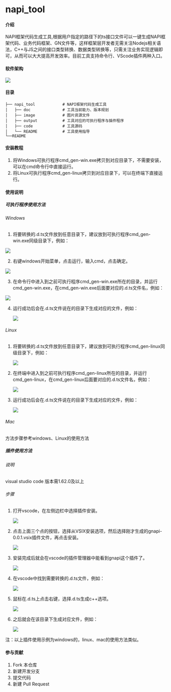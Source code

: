 # napi_tool

#### 介绍
NAPI框架代码生成工具,根据用户指定的路径下的ts接口文件可以一键生成NAPI框架代码、业务代码框架、GN文件等，这样框架层开发者无需关注Nodejs相关语法，C++与JS之间的接口类型转换、数据类型转换等，只需关注业务实现逻辑即可，从而可以大大提高开发效率。目前工具支持命令行、VScode插件两种入口。

#### 软件架构
![](image/frm.png)

#### 目录

```
├── napi_tool            # NAPI框架代码生成工具
│   ├── doc              # 工具当前能力、版本规划
│   ├── image            # 图片资源文件
│   ├── output           # 工具对应的可执行程序与插件程序
│   ├── code             # 工具源码
│   └── README           # 工具使用指导    
└──README 
```

#### 安装教程

1. 将Windows可执行程序cmd_gen-win.exe拷贝到对应目录下，不需要安装，可以在cmd命令行中直接运行。
2. 将Linux可执行程序cmd_gen-linux拷贝到对应目录下，可以在终端下直接运行。

#### 使用说明

##### 可执行程序使用方法

###### Windows

 1) 将要转换的.d.ts文件放到任意目录下，建议放到可执行程序cmd_gen-win.exe同级目录下，例如：

   ![](image/image-20220106103805904.png)

 2) 右键windows开始菜单，点击运行，输入cmd，点击确定。

   ![](image/image-20220106104037879.png)

3) 在命令行中进入到之前可执行程序cmd_gen-win.exe所在的目录，并运行cmd_gen-win.exe，在cmd_gen-win.exe后面要对应的.d.ts文件名，例如：

![](image/image-20220106105707675.png)

4) 运行成功后会在.d.ts文件说在的目录下生成对应的文件，例如：

   ![](image/image-20220106110113948.png)

###### Linux

1) 将要转换的.d.ts文件放到任意目录下，建议放到可执行程序cmd_gen-linux同级目录下，例如：

   ![](image/image-20220106111154843.png)

2) 在终端中进入到之前可执行程序cmd_gen-linux所在的目录，并运行cmd_gen-linux，在cmd_gen-linux后面要对应的.d.ts文件名，例如：

   ![](image/image-20220106111753702.png)

3) 运行成功后会在.d.ts文件说在的目录下生成对应的文件，例如：

   ![](image/image-20220106111909233.png)

###### Mac
 方法步骤参考windows、Linux的使用方法

##### 插件使用方法
###### 说明
   visual studio code 版本需1.62.0及以上

###### 步骤

1) 打开vscode，在左侧边栏中选择插件安装。

   ![](image/image-20220106145345449.png)

2) 点击上面三个点的按钮，选择从VSIX安装选项，然后选择刚才生成的gnapi-0.0.1.vsix插件文件，再点击安装。

   ![](image/image-20220106145540860.png)

3) 安装完成后就会在vscode的插件管理器中能看到gnapi这个插件了。

   ![](image/image-20220106150434168.png)

4) 在vscode中找到需要转换的.d.ts文件，例如：

   ![](image/image-20220106151044789.png)

5) 鼠标在.d.ts上点击右键，选择.d.ts生成c++选项。

   ![](image/image-20220106151204896.png)

6) 之后就会在该目录下生成对应文件，例如：

   ![](image/image-20220106151510092.png)

注：以上插件使用示例为windows的，linux、mac的使用方法类似。

#### 参与贡献

1.  Fork 本仓库
2.  新建开发分支
3.  提交代码
4.  新建 Pull Request

